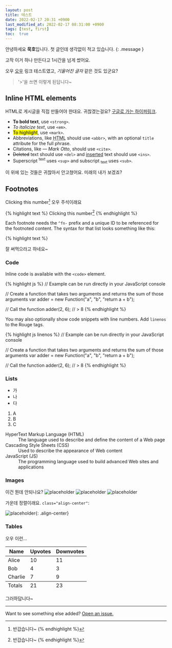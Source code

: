```yaml
---
layout: post
title: 테스트
date: 2022-02-17 20:31 +0900
last_modified_at: 2022-02-17 08:31:00 +0900
tags: [test, first]
toc:  true
---
```

안녕하세요 **묵호**입니다. 첫 글인데 생각없이 적고 있습니다.
{: .message }

고작 이거 하나 만든다고 1시간을 넘게 썼어요.

오우 <a href="#">오우</a> 링크 테스트였고,  *기울어진 글자* 같은 것도 있군요?

> '>'을 쓰면 이렇게 된답니다~

## Inline HTML elements

HTML로 게시글을 직접 만들어야 한대요. 귀찮겠는걸요? [구글로 가는 하이퍼링크](https://google.com).

- **To bold text**, use `<strong>`.
- *To italicize text*, use `<em>`.
- <mark>To highlight</mark>, use `<mark>`.
- Abbreviations, like <abbr title="HyperText Markup Langage">HTML</abbr> should use `<abbr>`, with an optional `title` attribute for the full phrase.
- Citations, like <cite>&mdash; Mark Otto</cite>, should use `<cite>`.
- <del>Deleted</del> text should use `<del>` and <ins>inserted</ins> text should use `<ins>`.
- Superscript <sup>text</sup> uses `<sup>` and subscript <sub>text</sub> uses `<sub>`.

이 위에 있는 것들은 귀찮아서 안고쳤어요. 미래의 내가 보겠죠?

## Footnotes

Clicking this number[^fn-sample_footnote] 오우 주석이래요

{% highlight text %}
Clicking this number[^fn-sample_footnote]
{% endhighlight %}

Each footnote needs the `^fn-` prefix and a unique ID to be referenced for the footnoted content. The syntax for that list looks something like this:

{% highlight text %}
[^fn-sample_footnote]: 반갑습니다~
{% endhighlight %}

잘 써먹으라고 하네요~

### Code

Inline code is available with the `<code>` element.

{% highlight js %}
// Example can be run directly in your JavaScript console

// Create a function that takes two arguments and returns the sum of those arguments
var adder = new Function("a", "b", "return a + b");

// Call the function
adder(2, 6);
// > 8
{% endhighlight %}

You may also optionally show code snippets with line numbers. Add `linenos` to the Rouge tags.

{% highlight js linenos %}
// Example can be run directly in your JavaScript console

// Create a function that takes two arguments and returns the sum of those arguments
var adder = new Function("a", "b", "return a + b");

// Call the function
adder(2, 6);
// > 8
{% endhighlight %}

### Lists

- 가
- 나
- 다

1. A
2. B
3. C

<dl>
  <dt>HyperText Markup Language (HTML)</dt>
  <dd>The language used to describe and define the content of a Web page</dd>

  <dt>Cascading Style Sheets (CSS)</dt>
  <dd>Used to describe the appearance of Web content</dd>

  <dt>JavaScript (JS)</dt>
  <dd>The programming language used to build advanced Web sites and applications</dd>
</dl>

### Images

이건 뭔데 안되나요?
![placeholder](http://placehold.it/800x400 "Large example image")
![placeholder](http://placehold.it/400x200 "Medium example image")
![placeholder](http://placehold.it/200x200 "Small example image")

가운데 정렬이래요. `class="align-center"`:

![placeholder](http://placehold.it/400x200 "Medium example image"){: .align-center}

### Tables

오우 이런...

<table>
  <thead>
    <tr>
      <th>Name</th>
      <th>Upvotes</th>
      <th>Downvotes</th>
    </tr>
  </thead>
  <tfoot>
    <tr>
      <td>Totals</td>
      <td>21</td>
      <td>23</td>
    </tr>
  </tfoot>
  <tbody>
    <tr>
      <td>Alice</td>
      <td>10</td>
      <td>11</td>
    </tr>
    <tr>
      <td>Bob</td>
      <td>4</td>
      <td>3</td>
    </tr>
    <tr>
      <td>Charlie</td>
      <td>7</td>
      <td>9</td>
    </tr>
  </tbody>
</table>

그러하답니다~

-----

Want to see something else added? <a href="https://github.com/mukholisk/mukholisk.github.io/issues/new">Open an issue.</a>

[^fn-sample_footnote]: 반갑습니다~